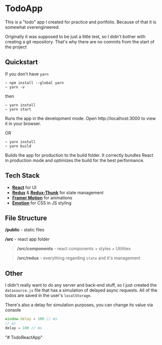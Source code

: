 # TodoApp
This is a "todo" app I created for practice and portfolio. Because of that it is somewhat overengineered.

Originally it was supposed to be just a little test, so I didn't bother with creating a git repository. That's why there are no commits from the start of the project

## Quickstart
If you don't have `yarn`
```
~ npm install --global yarn
~ yarn -v
```
then
```
~ yarn install
~ yarn start
```
Runs the app in the development mode.
Open http://localhost:3000 to view it in your browser.

OR

```
~ yarn install
~ yarn build
```

Builds the app for production to the build folder.
It correctly bundles React in production mode and optimizes the build for the best performance.

## Tech Stack
- [**React**](https://reactjs.org/) for UI
- [**Redux**](https://redux.js.org/) & [**Redux-Thunk**](https://github.com/reduxjs/redux-thunk) for state management
- [**Framer Motion**](https://www.framer.com/motion/) for animations
- [**Emotion**](https://emotion.sh/) for CSS in JS styling

## File Structure

**/public** - static files

**/src** - react app folder

> **/src/components** - react components + styles + Utilities

> **/src/redux** - everything regarding `state` and it's management

## Other

I didn't really want to do any server and back-end stuff, so I just created the `datasource.js` file that has a simulation of delayed async requests. All of the todos are saved in the user's `localStorage`.

There's also a delay for simulation purposes, you can change its value via console
```js
window.delay = 100 // ms
// or
delay = 100 // ms
```
"# TodoReactApp" 
